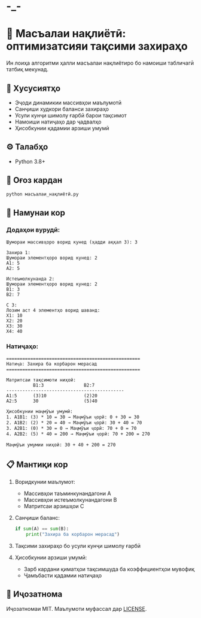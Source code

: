 # -_-

# 🚀 Масъалаи нақлиётӣ: оптимизатсияи тақсими захираҳо

Ин лоиҳа алгоритми ҳалли масъалаи нақлиётиро бо намоиши табличагӣ татбиқ мекунад.

## 🌟 Хусусиятҳо
- Эҷоди динамикии массивҳои маълумотӣ
- Санҷиши худкори баланси захираҳо
- Усули кунҷи шимолу ғарбӣ барои тақсимот
- Намоиши натиҷаҳо дар ҷадвалҳо
- Ҳисобкунии қадамии арзиши умумӣ

## ⚙️ Талабҳо
- Python 3.8+ 

## 🏃 Оғоз кардан
```bash
python масъалаи_нақлиётӣ.py
```

## 🧮 Намунаи кор
### Додаҳои вурудӣ:
```
Шумораи массивҳоро ворид кунед (ҳадди аққал 3): 3

Захира 1:
Шумораи элементҳоро ворид кунед: 2
A1: 5
A2: 5

Истеъмолкунанда 2:
Шумораи элементҳоро ворид кунед: 2
B1: 3
B2: 7

C 3:
Лозим аст 4 элементҳо ворид шаванд:
X1: 10
X2: 20
X3: 30
X4: 40
```

### Натиҷаҳо:
```
==================================================
Натиҷа: Захира ба корбарон мерасад
==================================================

Матритсаи тақсимоти ниҳоӣ:
          B1:3               B2:7          
--------------------------------------------
A1:5      (3)10              (2)20         
A2:5      30                 (5)40         

Ҳисобкунии маҷмӯъи умумӣ:
1. A1B1: (3) * 10 = 30 → Маҷмӯъи ҷорӣ: 0 + 30 = 30
2. A1B2: (2) * 20 = 40 → Маҷмӯъи ҷорӣ: 30 + 40 = 70
3. A2B1: (0) * 30 = 0 → Маҷмӯъи ҷорӣ: 70 + 0 = 70
4. A2B2: (5) * 40 = 200 → Маҷмӯъи ҷорӣ: 70 + 200 = 270

Маҷмӯъи умумии ниҳоӣ: 30 + 40 + 200 = 270
```

## 📋 Мантиқи кор
1. Воридкунии маълумот:
   - Массивҳои таъминкунандагони A
   - Массивҳои истеъмолкунандагони B
   - Матритсаи арзишҳои C

2. Санҷиши баланс:
   ```python
   if sum(A) == sum(B):
       print("Захира ба корбарон мерасад")
   ```

3. Тақсими захираҳо бо усули кунҷи шимолу ғарбӣ

4. Ҳисобкунии арзиши умумӣ:
   - Зарб кардани қиматҳои тақсимшуда ба коэффициентҳои мувофиқ
   - Ҷамъбасти қадамии натиҷаҳо

## 📄 Иҷозатнома
Иҷозатномаи MIT. Маълумоти муфассал дар [LICENSE](LICENSE).
